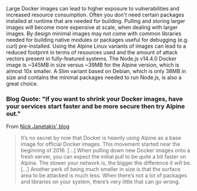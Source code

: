 
Large Docker images can lead to higher exposure to vulnerabilities and increased resource consumption. Often you don't need certain packages installed at runtime that are needed for building.
Pulling and storing larger images will become more expensive at scale, when dealing with larger images. By design minimal images may not come with common libraries needed for building native modules or packages useful for debugging (e.g. curl) pre-installed.
Using the Alpine Linux variants of images can lead to a reduced footprint in terms of resources used and the amount of attack vectors present in fully-featured systems. The Node.js v14.4.0 Docker image is ~345MB in size versus ~39MB for the Alpine version, which is almost 10x smaller.
A Slim variant based on Debian, which is only 38MB in size and contains the minimal packages needed to run Node.js, is also a great choice.

### Blog Quote: "If you want to shrink your Docker images, have your services start faster and be more secure then try Alpine out."

From [Nick Janetakis' blog](https://nickjanetakis.com/blog/the-3-biggest-wins-when-using-alpine-as-a-base-docker-image)

> It’s no secret by now that Docker is heavily using Alpine as a base image for official Docker images. This movement started near the beginning of 2016. [...]
  When pulling down new Docker images onto a fresh server, you can expect the initial pull to be quite a bit faster on Alpine. The slower your network is, the bigger the difference it will be. [...] Another perk of being much smaller in size is that the surface area to be attacked is much less. When there’s not a lot of packages and libraries on your system, there’s very little that can go wrong.